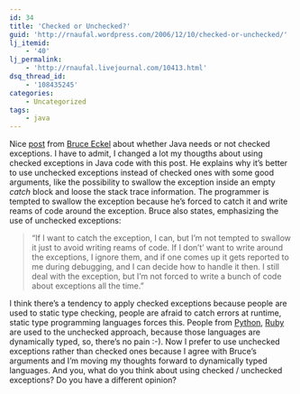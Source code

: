 ```yaml
---
id: 34
title: 'Checked or Unchecked?'
guid: 'http://rnaufal.wordpress.com/2006/12/10/checked-or-unchecked/'
lj_itemid:
    - '40'
lj_permalink:
    - 'http://rnaufal.livejournal.com/10413.html'
dsq_thread_id:
    - '108435245'
categories:
    - Uncategorized
tags:
    - java
---
```


Nice [post](http://www.mindview.net/Etc/Discussions/CheckedExceptions) from [Bruce Eckel](http://www.mindview.net/) about whether Java needs or not checked exceptions. I have to admit, I changed a lot my thougths about using checked exceptions in Java code with this post. He explains why it’s better to use unchecked exceptions instead of checked ones with some good arguments, like the possibility to swallow the exception inside an empty *catch* block and loose the stack trace information. The programmer is tempted to swallow the exception because he’s forced to catch it and write reams of code around the exception. Bruce also states, emphasizing the use of unchecked exceptions:

> “If I want to catch the exception, I can, but I’m not tempted to swallow it just to avoid writing reams of code. If I don’t’ want to write around the exceptions, I ignore them, and if one comes up it gets reported to me during debugging, and I can decide how to handle it then. I still deal with the exception, but I’m not forced to write a bunch of code about exceptions all the time.”

I think there’s a tendency to apply checked exceptions because people are used to static type checking, people are afraid to catch errors at runtime, static type programming languages forces this. People from [Python](http://www.python.org/), [Ruby](http://www.ruby-lang.org/en/) are used to the unchecked approach, because those languages are dynamically typed, so, there’s no pain :-). Now I prefer to use unchecked exceptions rather than checked ones because I agree with Bruce’s arguments and I’m moving my thoughts forward to dynamically typed languages. And you, what do you think about using checked / unchecked exceptions? Do you have a different opinion?
